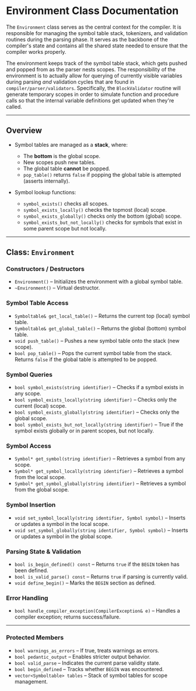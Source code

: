# Environment Class Documentation

The `Environment` class serves as the central context for the compiler. It is responsible for 
managing the symbol table stack, tokenizers, and validation routines during the parsing phase.
It serves as the backbone of the compiler's state and contains all the shared state needed
to ensure that the compiler works properly.

The environment keeps track of the symbol table stack, which gets pushed and popped from
as the parser nests scopes. The responsibility of the environment is to actually allow
for querying of currently visible variables during parsing *and* validation cycles that
are found in `compiler/parser/validators`. Specifically, the `BlockValidator` routine will
generate temporary scopes in order to simulate function and procedure calls so that the
internal variable definitions get updated when they're called.

---

## Overview

- Symbol tables are managed as a **stack**, where:
  - The **bottom** is the global scope.
  - New scopes push new tables.
  - The global table **cannot** be popped.
  - `pop_table()` returns `false` if popping the global table is attempted (asserts internally).
  
- Symbol lookup functions:
  - `symbol_exists()` checks all scopes.
  - `symbol_exists_locally()` checks the topmost (local) scope.
  - `symbol_exists_globally()` checks only the bottom (global) scope.
  - `symbol_exists_but_not_locally()` checks for symbols that exist in some parent scope but not locally.

---

## Class: `Environment`

### Constructors / Destructors
- `Environment()` – Initializes the environment with a global symbol table.
- `~Environment()` – Virtual destructor.

### Symbol Table Access
- `Symboltable& get_local_table()` – Returns the current top (local) symbol table.
- `Symboltable& get_global_table()` – Returns the global (bottom) symbol table.
- `void push_table()` – Pushes a new symbol table onto the stack (new scope).
- `bool pop_table()` – Pops the current symbol table from the stack. Returns `false` if the global table is attempted to be popped.

### Symbol Queries
- `bool symbol_exists(string identifier)` – Checks if a symbol exists in any scope.
- `bool symbol_exists_locally(string identifier)` – Checks only the current (local) scope.
- `bool symbol_exists_globally(string identifier)` – Checks only the global scope.
- `bool symbol_exists_but_not_locally(string identifier)` – True if the symbol exists globally or in parent scopes, but not locally.

### Symbol Access
- `Symbol* get_symbol(string identifier)` – Retrieves a symbol from any scope.
- `Symbol* get_symbol_locally(string identifier)` – Retrieves a symbol from the local scope.
- `Symbol* get_symbol_globally(string identifier)` – Retrieves a symbol from the global scope.

### Symbol Insertion
- `void set_symbol_locally(string identifier, Symbol symbol)` – Inserts or updates a symbol in the local scope.
- `void set_symbol_globally(string identifier, Symbol symbol)` – Inserts or updates a symbol in the global scope.

### Parsing State & Validation
- `bool is_begin_defined() const` – Returns `true` if the `BEGIN` token has been defined.
- `bool is_valid_parse() const` – Returns `true` if parsing is currently valid.
- `void define_begin()` – Marks the `BEGIN` section as defined.

### Error Handling
- `bool handle_compiler_exception(CompilerException& e)` – Handles a compiler exception; returns success/failure.

---

### Protected Members
- `bool warnings_as_errors` – If true, treats warnings as errors.
- `bool pedantic_output` – Enables stricter output behavior.
- `bool valid_parse` – Indicates the current parse validity state.
- `bool begin_defined` – Tracks whether `BEGIN` was encountered.
- `vector<Symboltable> tables` – Stack of symbol tables for scope management.


